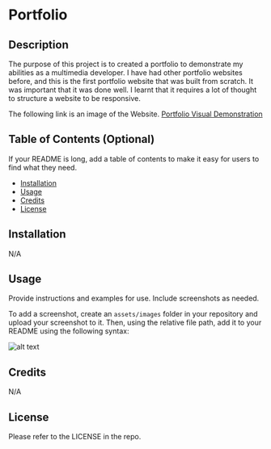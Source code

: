 # Portfolio

## Description

The purpose of this project is to created a portfolio to demonstrate my abilities as a multimedia developer. I have had other portfolio websites before,
and this is the first portfolio website that was built from scratch. It was important that it was done well. I learnt that it requires a lot of thought
to structure a website to be responsive.  

The following link is an image of the Website. 
[Portfolio Visual Demonstration](./assets/images/portfolio-img.png)

## Table of Contents (Optional)

If your README is long, add a table of contents to make it easy for users to find what they need.

- [Installation](#installation)
- [Usage](#usage)
- [Credits](#credits)
- [License](#license)

## Installation

N/A

## Usage

Provide instructions and examples for use. Include screenshots as needed.

To add a screenshot, create an `assets/images` folder in your repository and upload your screenshot to it. Then, using the relative file path, add it to your README using the following syntax:

![alt text](assets/images/screenshot.png)

## Credits

N/A

## License

Please refer to the LICENSE in the repo.

